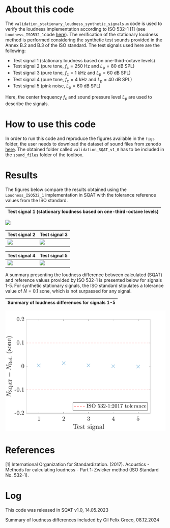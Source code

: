 # About this code 
The `validation_stationary_loudness_synthetic_signals.m` code is used to verify the loudness implementation according to ISO 532-1 [1] (see `Loudness_ISO532_1`code [here](../../../psychoacoustic_metrics/Loudness_ISO532_1/Loudness_ISO532_1.m)). The verification of the stationary loudness method is performed considering the synthetic test sounds provided in the Annex B.2 and B.3 of the ISO standard. The test signals used here are the following:

- Test signal 1 (stationary loudness based on one-third-octave levels)
- Test signal 2 (pure tone,  $f_{\mathrm{c}}=250~\mathrm{Hz}$ and $L_{\mathrm{p}}=80~\mathrm{dB~SPL}$)
- Test signal 3 (pure tone, $f_{\mathrm{c}}=1~\mathrm{kHz}$ and $L_{\mathrm{p}}=60~\mathrm{dB~SPL}$)
- Test signal 4 (pure tone, $f_{\mathrm{c}}=4~\mathrm{kHz}$ and $L_{\mathrm{p}}=40~\mathrm{dB~SPL}$)
- Test signal 5 (pink noise, $L_{\mathrm{p}}=60~\mathrm{dB~SPL}$)

 Here, the center frequency $f_{\mathrm{c}}$ and sound pressure level $L_{\mathrm{p}}$ are used to describe the signals.

# How to use this code
In order to run this code and reproduce the figures available in the `figs` folder, the user needs to download the dataset of sound files from zenodo <a href="https://doi.org/10.5281/zenodo.7933206" target="_blank">here</a>. The obtained folder called `validation_SQAT_v1_0` has to be included in the `sound_files` folder of the toolbox. 

# Results
The figures below compare the results obtained using the `Loudness_ISO532_1` implementation in SQAT with the tolerance reference values from the ISO standard.

Test signal 1 (stationary loudness based on one-third-octave levels)  |  
:-------------------------:| 
![](figs/validation_stationary_loudness_signal_1.png)  


| Test signal 2        | Test signal 3         |
| -------------- | -------------- |
| ![](figs/validation_stationary_loudness_signal_2.png)   | ![](figs/validation_stationary_loudness_signal_3.png)  |


|Test signal 4 | Test signal 5          |
| -------------- | -------------- |
| ![](figs/validation_stationary_loudness_signal_4.png)   | ![](figs/validation_stationary_loudness_signal_5.png)  |

A summary presenting the loudness difference between calculated (SQAT) and reference values provided by ISO 532-1 is presented below for signals 1-5. For synthetic stationary signals, the ISO standard stipulates a tolerance value of $N=0.1$ sone, which is not surpassed for any signal. 

Summary of loudness differences for signals 1-5  |  
:-------------------------:| 
![](figs/validation_stationary_signals_loudness_difference.png) 


# References
[1] International Organization for Standardization. (2017). Acoustics - Methods for calculating loudness - Part 1: Zwicker method (ISO Standard No. 532-1).

# Log
This code was released in SQAT v1.0, 14.05.2023

Summary of loudness differences included by Gil Felix Greco, 08.12.2024

